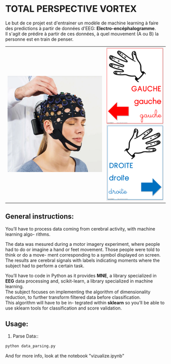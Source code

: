 # TOTAL PERSPECTIVE VORTEX

Le but de ce projet est d'entrainer un modèle de machine learning à faire des predictions à partir de données d'EEG: **Electro-encéphalogramme**.\
Il s'agit de prédire à partir de ces données, à quel mouvement (A ou B) la personne est en train de penser.

|||
|--|--|
|![](./assets/EEG.png)|![](./assets/gauche.png)![](./assets/droite.png)|


## General instructions:
You’ll have to process data coming from cerebral activity, with machine learning algo-
rithms.

The data was mesured during a motor imagery experiment, where people had to
do or imagine a hand or feet movement. Those people were told to think or do a move-
ment corresponding to a symbol displayed on screen. The results are cerebral signals
with labels indicating moments where the subject had to perform a certain task.

You’ll have to code in Python as it provides **MNE**, a library specialized in **EEG** data
processing and, scikit-learn, a library specialized in machine learning.\
The subject focuses on implementing the algorithm of dimensionality reduction, to
further transform filtered data before classification.\
This algorithm will have to be in-
tegrated within **sklearn** so you’ll be able to use sklearn tools for classification and score validation.

## Usage:

1. Parse Data::
```bash
python data_parsing.py
```
And for more info, look at the notebook "vizualize.ipynb"